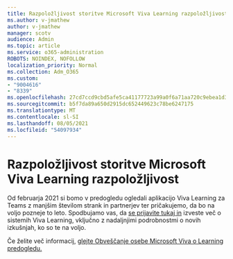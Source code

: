 ```yaml
---
title: Razpoložljivost storitve Microsoft Viva Learning razpoložljivost
ms.author: v-jmathew
author: v-jmathew
manager: scotv
audience: Admin
ms.topic: article
ms.service: o365-administration
ROBOTS: NOINDEX, NOFOLLOW
localization_priority: Normal
ms.collection: Adm_O365
ms.custom:
- "9004616"
- "8339"
ms.openlocfilehash: 27cd7ccd9cbd5afe5ca41177723a99a0f6a71aa720c9ebea1d3889bcbb140d20
ms.sourcegitcommit: b5f7da89a650d2915dc652449623c78be6247175
ms.translationtype: MT
ms.contentlocale: sl-SI
ms.lasthandoff: 08/05/2021
ms.locfileid: "54097934"
---
```

# <a name="microsoft-viva-learning-availability"></a>Razpoložljivost storitve Microsoft Viva Learning razpoložljivost

Od februarja 2021 si bomo v predogledu ogledali aplikacijo Viva Learning za Teams z manjšim številom strank in partnerjev ter pričakujemo, da bo na voljo pozneje to leto. Spodbujamo vas, da [se prijavite tukaj in](https://aka.ms/VivaLearningSignup) izveste več o sistemih Viva Learning, vključno z nadaljnjimi podrobnostmi o novih izkušnjah, ko so te na voljo.

Če želite več informacij, [glejte Obveščanje osebe Microsoft Viva o Learning predogledu.](https://techcommunity.microsoft.com/t5/microsoft-viva-blog/announcing-microsoft-viva-learning-private-preview/ba-p/2107023)

